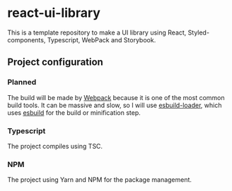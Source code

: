 # react-ui-library

This is a template repository to make a UI library using React, Styled-components, Typescript, WebPack and Storybook.

## Project configuration

### Planned

The build will be made by [Webpack](https://webpack.js.org/) because it is one of the most common build tools.
It can be massive and slow, so I will use [esbuild-loader](https://github.com/privatenumber/esbuild-loader), which uses [esbuild](https://esbuild.github.io/) for the build or minification step.

### Typescript

The project compiles using TSC.

### NPM

The project using Yarn and NPM for the package management.
